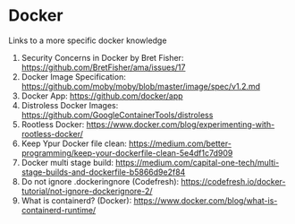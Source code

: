 # Docker
Links to a more specific docker knowledge

1. Security Concerns in Docker by Bret Fisher: https://github.com/BretFisher/ama/issues/17
1. Docker Image Specification: https://github.com/moby/moby/blob/master/image/spec/v1.2.md
1. Docker App: https://github.com/docker/app
1. Distroless Docker Images: https://github.com/GoogleContainerTools/distroless
1. Rootless Docker: https://www.docker.com/blog/experimenting-with-rootless-docker/
1. Keep Ypur Docker file clean: https://medium.com/better-programming/keep-your-dockerfile-clean-5e4df1c7d909
1. Docker multi stage build: https://medium.com/capital-one-tech/multi-stage-builds-and-dockerfile-b5866d9e2f84
1. Do not ignore .dockeringnore (Codefresh): https://codefresh.io/docker-tutorial/not-ignore-dockerignore-2/
1. What is containerd? (Docker): https://www.docker.com/blog/what-is-containerd-runtime/